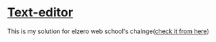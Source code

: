 # [Text-editor](https://fettahaud.github.io/Text-editor/)
This is my solution for elzero web school's chalnge([check it from here](https://elzero.org/frontend-simple-articles-editor/?fbclid=IwAR2x-o4Fqi8RFnOFCJtYd8J0fXIffgw7Df6QO5H77QsTMX4f05Dsws1jK20))
